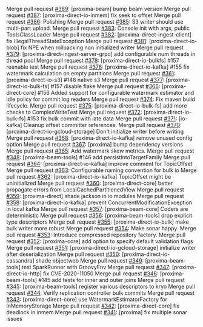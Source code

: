 Merge pull request [#389](https://github.com/datadrivencz/proxima-platform/pull/389): [proxima-beam] bump beam version
Merge pull request [#387](https://github.com/datadrivencz/proxima-platform/pull/387): [proxima-direct-io-inmem] fix seek to offset
Merge pull request [#386](https://github.com/datadrivencz/proxima-platform/pull/386): Polishing
Merge pull request [#385](https://github.com/datadrivencz/proxima-platform/pull/385): S3 writer should use multi-part upload.
Merge pull request [#383](https://github.com/datadrivencz/proxima-platform/pull/383): Console init with args, public ToolsClassLoader
Merge pull request [#382](https://github.com/datadrivencz/proxima-platform/pull/382): [proxima-direct-ingest-client] fix IllegalThreadStateException
Merge pull request [#381](https://github.com/datadrivencz/proxima-platform/pull/381): [proxima-direct-io-blob] fix NPE when rollbacking non initialized writer
Merge pull request [#379](https://github.com/datadrivencz/proxima-platform/pull/379): [proxima-direct-ingest-server-grpc] add configurable num threads in thread pool
Merge pull request [#378](https://github.com/datadrivencz/proxima-platform/pull/378): [proxima-direct-io-bulkfs] #157 reenable test
Merge pull request [#376](https://github.com/datadrivencz/proxima-platform/pull/376): [proxima-direct-io-kafka] #155 fix watermark calculation on empty partitions
Merge pull request [#361](https://github.com/datadrivencz/proxima-platform/pull/361): [proxima-direct-io-s3] #148 native s3
Merge pull request [#377](https://github.com/datadrivencz/proxima-platform/pull/377): [proxima-direct-io-bulk-fs] #157 disable flake
Merge pull request [#366](https://github.com/datadrivencz/proxima-platform/pull/366): [proxima-direct-core] #156 Added support for configurable watermark estimator and idle policy for commit log readers
Merge pull request [#374](https://github.com/datadrivencz/proxima-platform/pull/374): Fix maven build lifecycle.
Merge pull request [#375](https://github.com/datadrivencz/proxima-platform/pull/375): [proxima-direct-io-bulk-fs] add more checks to ComplexWriteTest
Merge pull request [#372](https://github.com/datadrivencz/proxima-platform/pull/372): [proxima-direct-io-bulk-fs] #153 fix bulk commit with late data
Merge pull request [#371](https://github.com/datadrivencz/proxima-platform/pull/371): [io-kafka] Cleanup offset committer references.
Merge pull request [#370](https://github.com/datadrivencz/proxima-platform/pull/370): [proxima-direct-io-gcloud-storage] Don't initialize writer before writing
Merge pull request [#368](https://github.com/datadrivencz/proxima-platform/pull/368): [proxima-direct-io-kafka] remove unused config option
Merge pull request [#367](https://github.com/datadrivencz/proxima-platform/pull/367): [proxima] bump dependency versions
Merge pull request [#365](https://github.com/datadrivencz/proxima-platform/pull/365): Add watermark skew metrics.
Merge pull request [#348](https://github.com/datadrivencz/proxima-platform/pull/348): [proxima-beam-tools] #146 add persistIntoTargetFamily
Merge pull request [#364](https://github.com/datadrivencz/proxima-platform/pull/364): [proxima-direct-io-kafka] improve comment for TopicOffset
Merge pull request [#363](https://github.com/datadrivencz/proxima-platform/pull/363): Configurable naming convention for bulk io
Merge pull request [#362](https://github.com/datadrivencz/proxima-platform/pull/362): [proxima-direct-io-kafka] TopicOffset might be uninitialized
Merge pull request [#360](https://github.com/datadrivencz/proxima-platform/pull/360): [proxima-direct-core] better propagate errors from LocalCachedPartitionedView
Merge pull request [#359](https://github.com/datadrivencz/proxima-platform/pull/359): [proxima-direct] shade jackson in io modules
Merge pull request [#358](https://github.com/datadrivencz/proxima-platform/pull/358): [proxima-direct-io-kafka] prevent ConcurrentModificationException in local kafka
Merge pull request [#357](https://github.com/datadrivencz/proxima-platform/pull/357): [proxima-beam-core] Coders are deterministic
Merge pull request [#356](https://github.com/datadrivencz/proxima-platform/pull/356): [proxima-beam-tools] drop explicit type descriptors
Merge pull request [#355](https://github.com/datadrivencz/proxima-platform/pull/355): [proxima-direct-io-bulk] make bulk writer more robust
Merge pull request [#354](https://github.com/datadrivencz/proxima-platform/pull/354): Make sonar happy.
Merge pull request [#353](https://github.com/datadrivencz/proxima-platform/pull/353): Introduce compressed repository factory.
Merge pull request [#352](https://github.com/datadrivencz/proxima-platform/pull/352): [proxima-core] add option to specify default validation flags
Merge pull request [#351](https://github.com/datadrivencz/proxima-platform/pull/351): [proxima-direct-io-gcloud-storage] initialize writer after deserialization
Merge pull request [#350](https://github.com/datadrivencz/proxima-platform/pull/350): [proxima-direct-io-cassandra] shade objectweb
Merge pull request [#349](https://github.com/datadrivencz/proxima-platform/pull/349): [proxima-beam-tools] test SparkRunner with GroovyEnv
Merge pull request [#347](https://github.com/datadrivencz/proxima-platform/pull/347): [proxima-direct-io-http] fix CVE-2020-11050
Merge pull request [#346](https://github.com/datadrivencz/proxima-platform/pull/346): [proxima-beam-tools] #145 add tests for inner and outer joins
Merge pull request [#345](https://github.com/datadrivencz/proxima-platform/pull/345): [proxima-beam-tools] register various descriptors to kryo
Merge pull request [#344](https://github.com/datadrivencz/proxima-platform/pull/344): Verify replication controller bulk commits
Merge pull request [#343](https://github.com/datadrivencz/proxima-platform/pull/343): [proxima-direct-core] use WatermarkEstimatorFactory for InMemoryStorage
Merge pull request [#342](https://github.com/datadrivencz/proxima-platform/pull/342): [proxima-direct-core] fix deadlock in inmem
Merge pull request [#341](https://github.com/datadrivencz/proxima-platform/pull/341): [proxima] fix multiple sonar issues
